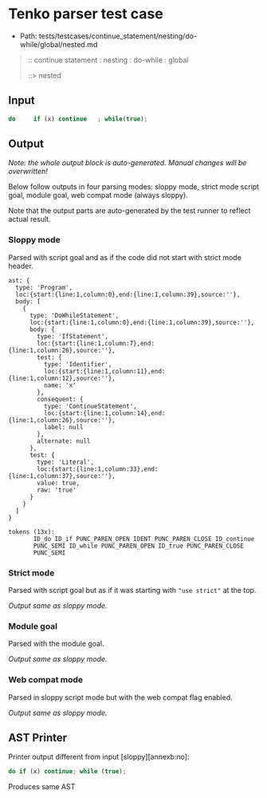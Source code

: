 # Tenko parser test case

- Path: tests/testcases/continue_statement/nesting/do-while/global/nested.md

> :: continue statement : nesting : do-while : global
>
> ::> nested

## Input

`````js
do     if (x) continue   ; while(true);
`````

## Output

_Note: the whole output block is auto-generated. Manual changes will be overwritten!_

Below follow outputs in four parsing modes: sloppy mode, strict mode script goal, module goal, web compat mode (always sloppy).

Note that the output parts are auto-generated by the test runner to reflect actual result.

### Sloppy mode

Parsed with script goal and as if the code did not start with strict mode header.

`````
ast: {
  type: 'Program',
  loc:{start:{line:1,column:0},end:{line:1,column:39},source:''},
  body: [
    {
      type: 'DoWhileStatement',
      loc:{start:{line:1,column:0},end:{line:1,column:39},source:''},
      body: {
        type: 'IfStatement',
        loc:{start:{line:1,column:7},end:{line:1,column:26},source:''},
        test: {
          type: 'Identifier',
          loc:{start:{line:1,column:11},end:{line:1,column:12},source:''},
          name: 'x'
        },
        consequent: {
          type: 'ContinueStatement',
          loc:{start:{line:1,column:14},end:{line:1,column:26},source:''},
          label: null
        },
        alternate: null
      },
      test: {
        type: 'Literal',
        loc:{start:{line:1,column:33},end:{line:1,column:37},source:''},
        value: true,
        raw: 'true'
      }
    }
  ]
}

tokens (13x):
       ID_do ID_if PUNC_PAREN_OPEN IDENT PUNC_PAREN_CLOSE ID_continue
       PUNC_SEMI ID_while PUNC_PAREN_OPEN ID_true PUNC_PAREN_CLOSE
       PUNC_SEMI
`````

### Strict mode

Parsed with script goal but as if it was starting with `"use strict"` at the top.

_Output same as sloppy mode._

### Module goal

Parsed with the module goal.

_Output same as sloppy mode._

### Web compat mode

Parsed in sloppy script mode but with the web compat flag enabled.

_Output same as sloppy mode._

## AST Printer

Printer output different from input [sloppy][annexb:no]:

````js
do if (x) continue; while (true);
````

Produces same AST
